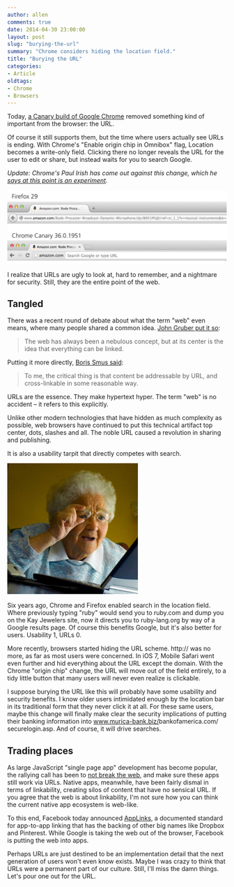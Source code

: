 ```yaml
---
author: allen
comments: true
date: 2014-04-30 23:00:00
layout: post
slug: "burying-the-url"
summary: "Chrome considers hiding the location field."
title: "Burying the URL"
categories:
- Article
oldtags:
- Chrome
- Browsers
---
```


Today, [a Canary build of Google Chrome](http://garybacon.com/post/new-awesome-bar-in-googles-chrome-canary/) removed something kind of important from the browser: the URL.

Of course it still supports them, but the time where users actually see URLs is ending. With Chrome's "Enable origin chip in Omnibox" flag, Location becomes a write-only field. Clicking there no longer reveals the URL for the user to edit or share, but instead waits for you to search Google.

*Update: Chrome's Paul Irish has come out against this change, which he [says at this point is an experiment](https://news.ycombinator.com/item?id=7678580).*

<img src='/images/2014/location-bars.png'>

I realize that URLs are ugly to look at, hard to remember, and a nightmare for security. Still, they are the entire point of the web.

## Tangled
There was a recent round of debate about what the term "web" even means, where many people shared a common idea. [John Gruber put it so](http://daringfireball.net/2014/04/rethinking_what_we_mean_by_mobile_web):

> The web has always been a nebulous concept, but at its center is the idea that everything can be linked.

Putting it more directly, [Boris Smus said](http://smus.com/ebb-of-the-web/):

>To me, the critical thing is that content be addressable by URL, and cross-linkable in some reasonable way.

URLs are the essence. They make hypertext hyper. The term "web" is no accident &ndash; it refers to this explicitly.

Unlike other modern technologies that have hidden as much complexity as possible, web browsers have continued to put this technical artifact top center, dots, slashes and all. The noble URL caused a revolution in sharing and publishing.

It is also a usability tarpit that directly competes with search.

<img src='/images/2014/internet-grandma.jpg' style='width:300px'>

Six years ago, Chrome and Firefox enabled search in the location field. Where previously typing "ruby" would send you to ruby.com and dump you on the Kay Jewelers site, now it directs you to ruby-lang.org by way of a Google results page. Of course this benefits Google, but it's also better for users. Usability 1, URLs 0.

More recently, browsers started hiding the URL scheme. http:// was no more, as far as most users were concerned. In iOS 7, Mobile Safari went even further and hid everything about the URL except the domain. With the Chrome "origin chip" change, the URL will move out of the field entirely, to a tidy little button that many users will never even realize is clickable.

I suppose burying the URL like this will probably have some usability and security benefits. I know older users intimidated enough by the location bar in its traditional form that they never click it at all. For these same users, maybe this change will finally make clear the security implications of putting their banking information into www.murica-bank.biz/<wbr/>bankofamerica.com/<wbr/>securelogin.asp. And of course, it will drive searches.

## Trading places
As large JavaScript "single page app" development has become popular, the rallying call has been to [not break the web](http://2013.jsconf.eu/speakers/tom-dale-stop-breaking-the-web.html), and make sure these apps still work via URLs. Native apps, meanwhile, have been fairly dismal in terms of linkability, creating silos of content that have no sensical URL. If you agree that the web is about linkability, I'm not sure how you can think the current native app ecosystem is web-like.

To this end, Facebook today announced [AppLinks](http://applinks.org/), a documented standard for app-to-app linking that has the backing of other big names like Dropbox and Pinterest. While Google is taking the web out of the browser, Facebook is putting the web into apps.

Perhaps URLs are just destined to be an implementation detail that the next generation of users won't even know exists. Maybe I was crazy to think that URLs were a permanent part of our culture. Still, I'll miss the damn things. Let's pour one out for the URL.